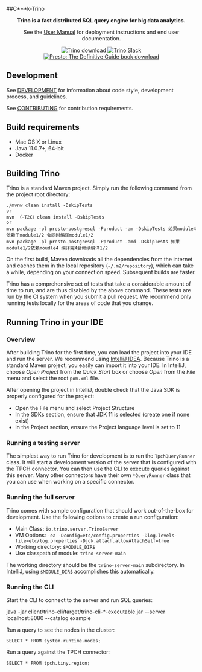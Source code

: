 ##C***k-Trino

<p align="center">
    <b>Trino is a fast distributed SQL query engine for big data analytics.</b>
</p>
<p align="center">
    See the <a href="https://trino.io/docs/current/">User Manual</a> for deployment instructions and end user documentation.
</p>
<p align="center">
   <a href="https://trino.io/download.html">
       <img src="https://img.shields.io/maven-central/v/io.trino/trino-server.svg?label=Trino" alt="Trino download" />
   </a>
   <a href="https://trino.io/slack.html">
       <img src="https://img.shields.io/static/v1?logo=slack&logoColor=959DA5&label=Slack&labelColor=333a41&message=join%20conversation&color=3AC358" alt="Trino Slack" />
   </a>
   <a href="https://trino.io/presto-the-definitive-guide.html">
       <img src="https://img.shields.io/badge/Presto%3A%20The%20Definitive%20Guide-download-brightgreen" alt="Presto: The Definitive Guide book download" />
   </a>
</p>

## Development

See [DEVELOPMENT](DEVELOPMENT.md) for information about code style,
development process, and guidelines.

See [CONTRIBUTING](CONTRIBUTING.md) for contribution requirements.

## Build requirements

* Mac OS X or Linux
* Java 11.0.7+, 64-bit
* Docker

## Building Trino

Trino is a standard Maven project. Simply run the following command from the
project root directory:

    ./mvnw clean install -DskipTests
    or
    mvn （-T2C）clean install -DskipTests
    or
    mvn package -pl presto-postgresql -Pproduct -am -DskipTests 如果module4依赖于module1/2 会同时编译module1/2
    mvn package -pl presto-postgresql -Pproduct -amd -DskipTests 如果module1/2依赖moudle4 编译完4会继续编译1/2

On the first build, Maven downloads all the dependencies from the internet
and caches them in the local repository (`~/.m2/repository`), which can take a
while, depending on your connection speed. Subsequent builds are faster.

Trino has a comprehensive set of tests that take a considerable amount of time
to run, and are thus disabled by the above command. These tests are run by the
CI system when you submit a pull request. We recommend only running tests
locally for the areas of code that you change.

## Running Trino in your IDE

### Overview

After building Trino for the first time, you can load the project into your IDE
and run the server.  We recommend using
[IntelliJ IDEA](http://www.jetbrains.com/idea/). Because Trino is a standard
Maven project, you easily can import it into your IDE.  In IntelliJ, choose
*Open Project* from the *Quick Start* box or choose *Open*
from the *File* menu and select the root `pom.xml` file.

After opening the project in IntelliJ, double check that the Java SDK is
properly configured for the project:

* Open the File menu and select Project Structure
* In the SDKs section, ensure that JDK 11 is selected (create one if none exist)
* In the Project section, ensure the Project language level is set to 11

### Running a testing server

The simplest way to run Trino for development is to run the `TpchQueryRunner`
class. It will start a development version of the server that is configured with
the TPCH connector. You can then use the CLI to execute queries against this
server. Many other connectors have their own `*QueryRunner` class that you can
use when working on a specific connector.

### Running the full server

Trino comes with sample configuration that should work out-of-the-box for
development. Use the following options to create a run configuration:

* Main Class: `io.trino.server.TrinoServer`
* VM Options: `-ea -Dconfig=etc/config.properties -Dlog.levels-file=etc/log.properties -Djdk.attach.allowAttachSelf=true`
* Working directory: `$MODULE_DIR$`
* Use classpath of module: `trino-server-main`

The working directory should be the `trino-server-main` subdirectory. In
IntelliJ, using `$MODULE_DIR$` accomplishes this automatically.

### Running the CLI

Start the CLI to connect to the server and run SQL queries:

   java -jar client/trino-cli/target/trino-cli-*-executable.jar --server localhost:8080 --catalog example

Run a query to see the nodes in the cluster:

    SELECT * FROM system.runtime.nodes;

Run a query against the TPCH connector:

    SELECT * FROM tpch.tiny.region;
